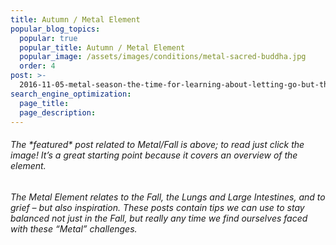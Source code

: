 ```yaml
---
title: Autumn / Metal Element
popular_blog_topics:
  popular: true
  popular_title: Autumn / Metal Element
  popular_image: /assets/images/conditions/metal-sacred-buddha.jpg
  order: 4
post: >-
  2016-11-05-metal-season-the-time-for-learning-about-letting-go-but-that-whats-of-value-remains
search_engine_optimization:
  page_title:
  page_description:
---
```


###### The \*featured\* post related to Metal/Fall is above; to read just click the image! It’s a great starting point because it covers an overview of the element.

###### The Metal Element relates to the Fall, the Lungs and Large Intestines, and to grief – but also inspiration. These posts contain tips we can use to stay balanced not just in the Fall, but really any time we find ourselves faced with these “Metal” challenges.